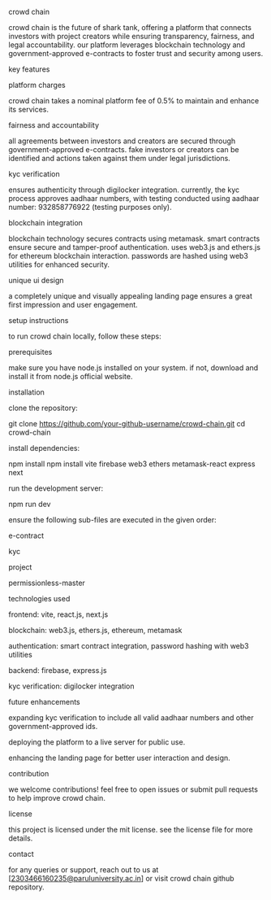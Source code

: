 crowd chain

crowd chain is the future of shark tank, offering a platform that connects investors with project creators while ensuring transparency, fairness, and legal accountability. our platform leverages blockchain technology and government-approved e-contracts to foster trust and security among users.



key features



platform charges

crowd chain takes a nominal platform fee of 0.5% to maintain and enhance its services.



fairness and accountability

all agreements between investors and creators are secured through government-approved e-contracts.
fake investors or creators can be identified and actions taken against them under legal jurisdictions.



kyc verification

ensures authenticity through digilocker integration.
currently, the kyc process approves aadhaar numbers, with testing conducted using aadhaar number: 932858776922 (testing purposes only).



blockchain integration

blockchain technology secures contracts using metamask.
smart contracts ensure secure and tamper-proof authentication.
uses web3.js and ethers.js for ethereum blockchain interaction.
passwords are hashed using web3 utilities for enhanced security.



unique ui design

a completely unique and visually appealing landing page ensures a great first impression and user engagement.



setup instructions



to run crowd chain locally, follow these steps:



prerequisites

make sure you have node.js installed on your system. if not, download and install it from node.js official website.



installation



clone the repository:

git clone https://github.com/your-github-username/crowd-chain.git
cd crowd-chain



install dependencies:

npm install
npm install vite firebase web3 ethers metamask-react express next



run the development server:

npm run dev



ensure the following sub-files are executed in the given order:

e-contract

kyc

project

permissionless-master



technologies used



frontend: vite, react.js, next.js

blockchain: web3.js, ethers.js, ethereum, metamask

authentication: smart contract integration, password hashing with web3 utilities

backend: firebase, express.js

kyc verification: digilocker integration



future enhancements



expanding kyc verification to include all valid aadhaar numbers and other government-approved ids.

deploying the platform to a live server for public use.

enhancing the landing page for better user interaction and design.



contribution



we welcome contributions! feel free to open issues or submit pull requests to help improve crowd chain.



license



this project is licensed under the mit license. see the license file for more details.



contact



for any queries or support, reach out to us at [2303466160235@paruluniversity.ac.in] or visit crowd chain github repository.

